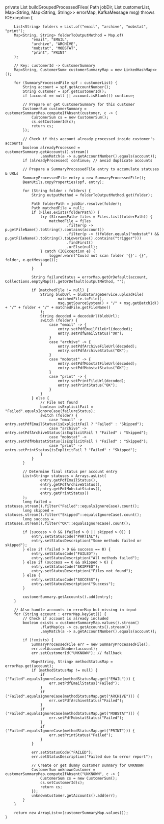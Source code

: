 private List<CustomerSum> buildGroupedProcessedFiles(
            Path jobDir,
            List<SummaryProcessedFile> customerList,
            Map<String, Map<String, String>> errorMap,
            KafkaMessage msg) throws IOException {

        List<String> folders = List.of("email", "archive", "mobstat", "print");
        Map<String, String> folderToOutputMethod = Map.of(
                "email", "EMAIL",
                "archive", "ARCHIVE",
                "mobstat", "MOBSTAT",
                "print", "PRINT"
        );

        // Key: customerId -> CustomerSummary
        Map<String, CustomerSum> customerSummaryMap = new LinkedHashMap<>();

        for (SummaryProcessedFile spf : customerList) {
            String account = spf.getAccountNumber();
            String customer = spf.getCustomerId();
            if (account == null || account.isBlank()) continue;

            // Prepare or get CustomerSummary for this customer
            CustomerSum customerSummary = customerSummaryMap.computeIfAbsent(customer, c -> {
                CustomerSum cs = new CustomerSum();
                cs.setCustomerId(c);
                return cs;
            });

            // Check if this account already processed inside customer's accounts
            boolean alreadyProcessed = customerSummary.getAccounts().stream()
                    .anyMatch(a -> a.getAccountNumber().equals(account));
            if (alreadyProcessed) continue; // avoid duplicate accounts

            // Prepare a SummaryProcessedFile entry to accumulate statuses & URLs
            SummaryProcessedFile entry = new SummaryProcessedFile();
            BeanUtils.copyProperties(spf, entry);

            for (String folder : folders) {
                String outputMethod = folderToOutputMethod.get(folder);

                Path folderPath = jobDir.resolve(folder);
                Path matchedFile = null;
                if (Files.exists(folderPath)) {
                    try (Stream<Path> files = Files.list(folderPath)) {
                        matchedFile = files
                                .filter(p -> p.getFileName().toString().contains(account))
                                .filter(p -> !(folder.equals("mobstat") && p.getFileName().toString().toLowerCase().contains("trigger")))
                                .findFirst()
                                .orElse(null);
                    } catch (IOException e) {
                        logger.warn("Could not scan folder '{}': {}", folder, e.getMessage());
                    }
                }

                String failureStatus = errorMap.getOrDefault(account, Collections.emptyMap()).getOrDefault(outputMethod, "");

                if (matchedFile != null) {
                    String blobUrl = blobStorageService.uploadFile(
                            matchedFile.toFile(),
                            msg.getSourceSystem() + "/" + msg.getBatchId() + "/" + folder + "/" + matchedFile.getFileName()
                    );
                    String decoded = decodeUrl(blobUrl);
                    switch (folder) {
                        case "email" -> {
                            entry.setPdfEmailFileUrl(decoded);
                            entry.setPdfEmailStatus("OK");
                        }
                        case "archive" -> {
                            entry.setPdfArchiveFileUrl(decoded);
                            entry.setPdfArchiveStatus("OK");
                        }
                        case "mobstat" -> {
                            entry.setPdfMobstatFileUrl(decoded);
                            entry.setPdfMobstatStatus("OK");
                        }
                        case "print" -> {
                            entry.setPrintFileUrl(decoded);
                            entry.setPrintStatus("OK");
                        }
                    }
                } else {
                    // File not found
                    boolean isExplicitFail = "Failed".equalsIgnoreCase(failureStatus);
                    switch (folder) {
                        case "email" -> entry.setPdfEmailStatus(isExplicitFail ? "Failed" : "Skipped");
                        case "archive" -> entry.setPdfArchiveStatus(isExplicitFail ? "Failed" : "Skipped");
                        case "mobstat" -> entry.setPdfMobstatStatus(isExplicitFail ? "Failed" : "Skipped");
                        case "print" -> entry.setPrintStatus(isExplicitFail ? "Failed" : "Skipped");
                    }
                }
            }

            // Determine final status per account entry
            List<String> statuses = Arrays.asList(
                    entry.getPdfEmailStatus(),
                    entry.getPdfArchiveStatus(),
                    entry.getPdfMobstatStatus(),
                    entry.getPrintStatus()
            );
            long failed = statuses.stream().filter("Failed"::equalsIgnoreCase).count();
            long skipped = statuses.stream().filter("Skipped"::equalsIgnoreCase).count();
            long success = statuses.stream().filter("OK"::equalsIgnoreCase).count();

            if (success > 0 && (failed > 0 || skipped > 0)) {
                entry.setStatusCode("PARTIAL");
                entry.setStatusDescription("Some methods failed or skipped");
            } else if (failed > 0 && success == 0) {
                entry.setStatusCode("FAILED");
                entry.setStatusDescription("All methods failed");
            } else if (success == 0 && skipped > 0) {
                entry.setStatusCode("SKIPPED");
                entry.setStatusDescription("Files not found");
            } else {
                entry.setStatusCode("SUCCESS");
                entry.setStatusDescription("Success");
            }

            customerSummary.getAccounts().add(entry);
        }

        // Also handle accounts in errorMap but missing in input
        for (String account : errorMap.keySet()) {
            // Check if account is already included
            boolean exists = customerSummaryMap.values().stream()
                    .flatMap(cs -> cs.getAccounts().stream())
                    .anyMatch(a -> a.getAccountNumber().equals(account));

            if (!exists) {
                SummaryProcessedFile err = new SummaryProcessedFile();
                err.setAccountNumber(account);
                err.setCustomerId("UNKNOWN"); // fallback

                Map<String, String> methodStatusMap = errorMap.get(account);
                if (methodStatusMap != null) {
                    if ("Failed".equalsIgnoreCase(methodStatusMap.get("EMAIL"))) {
                        err.setPdfEmailStatus("Failed");
                    }
                    if ("Failed".equalsIgnoreCase(methodStatusMap.get("ARCHIVE"))) {
                        err.setPdfArchiveStatus("Failed");
                    }
                    if ("Failed".equalsIgnoreCase(methodStatusMap.get("MOBSTAT"))) {
                        err.setPdfMobstatStatus("Failed");
                    }
                    if ("Failed".equalsIgnoreCase(methodStatusMap.get("PRINT"))) {
                        err.setPrintStatus("Failed");
                    }
                }

                err.setStatusCode("FAILED");
                err.setStatusDescription("Failed due to error report");

                // Create or get dummy customer summary for UNKNOWN
                CustomerSum unknownCustomer = customerSummaryMap.computeIfAbsent("UNKNOWN", c -> {
                    CustomerSum cs = new CustomerSum();
                    cs.setCustomerId(c);
                    return cs;
                });
                unknownCustomer.getAccounts().add(err);
            }
        }

        return new ArrayList<>(customerSummaryMap.values());
    }
